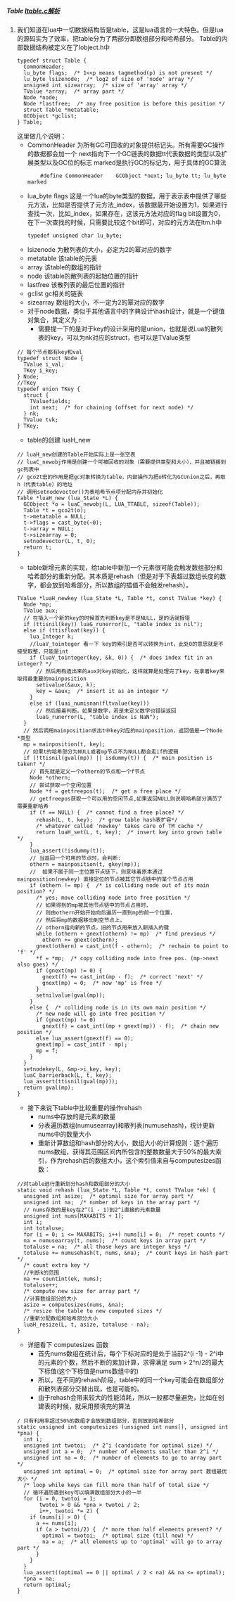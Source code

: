 ##### Table [ltable.c解析](https://blog.csdn.net/u013517637/article/details/78899279)
1. 我们知道在lua中一切数据结构皆是table，这是lua语言的一大特色。但是lua的源码实为了效率，把table分为了两部分即数组部分和哈希部分。
	Table的内部数据结构被定义在了lobject.h中
	```
	typedef struct Table {
	  CommonHeader;
	  lu_byte flags;  /* 1<<p means tagmethod(p) is not present */
	  lu_byte lsizenode;  /* log2 of size of 'node' array */
	  unsigned int sizearray;  /* size of 'array' array */
	  TValue *array;  /* array part */
	  Node *node;
	  Node *lastfree;  /* any free position is before this position */
	  struct Table *metatable;
	  GCObject *gclist;
	} Table;
	```
	这里做几个说明：
	- CommonHeader 为所有GC可回收的对象提供标记头。所有需要GC操作的数据都会加一个 next指向下一个GC链表的数据tt代表数据的类型以及扩展类型以及GC位的标志
	marked是执行GC的标记为，用于具体的GC算法
		```
			#define CommonHeader	GCObject *next; lu_byte tt; lu_byte marked
		```
	- lua_byte flags 这是一个lua的byte类型的数据，用于表示表中提供了哪些元方法，比如是否提供了元方法_index，该数据最开始设置为1，如果进行查找一次，比如_index，如果存在，这该元方法对应的flag bit设置为0，在下一次查找的时候，只需要比较这个bit即可，对应的元方法在ltm.h中
		```
		typedef unsigned char lu_byte;
		```
	- lsizenode 为散列表的大小，必定为2的幂对应的数字
	- metatable 该table的元表
	- array 该table的数组的指针
	- node 该table的散列表的起始位置的指针
	- lastfree 该散列表的最后位置的指针
	- gclist gc相关的链表
	- sizearray 数组的大小，不一定为2的幂对应的数字
	- 对于node数据，类似于其他语言中的字典设计\hash设计，就是一个键值对集合，其定义为：
		- 需要提一下的是对于key的设计采用的是union，也就是说Lua的散列表的key，可以为nk对应的struct，也可以是TValue类型
	```
	// 每个节点都有key和val
	typedef struct Node {
	  TValue i_val;
	  TKey i_key;
	} Node;
	//TKey
	typedef union TKey {
	  struct {
	    TValuefields;
	    int next;  /* for chaining (offset for next node) */
	  } nk;
	  TValue tvk;
	} TKey;
	```
	- table的创建 luaH_new
	```
	// luaH_new创建的Table开始实际上是一张空表
	// luaC_newobj作用是创建一个可被回收的对象（需要提供类型和大小），并且被链接到gc列表中
	// gco2t宏的作用是把gc对象转换为table，内部操作为把o转化为GCUnion之后，再取h（代表table）的地址
	// 调用setnodevector()为表哈希节点项分配内存并初始化
	Table *luaH_new (lua_State *L) {
	  GCObject *o = luaC_newobj(L, LUA_TTABLE, sizeof(Table));
	  Table *t = gco2t(o);
	  t->metatable = NULL;
	  t->flags = cast_byte(~0);
	  t->array = NULL;
	  t->sizearray = 0;
	  setnodevector(L, t, 0);
	  return t;
	}
	```
	- table新增元素的实现，给table中新加一个元素很可能会触发数组部分和哈希部分的重新分配。其本质是rehash（但是对于下表超过数组长度的数字，都会放到哈希部分，所以数组的插值不会触发rehash）。
	```
	TValue *luaH_newkey (lua_State *L, Table *t, const TValue *key) {
	  Node *mp;
	  TValue aux;
	  // 在插入一个新的key的时候首先判断key是不是NULL，是的话就报错
	  if (ttisnil(key)) luaG_runerror(L, "table index is nil");
	  else if (ttisfloat(key)) {
	    lua_Integer k;
	    //luaV_tointeger 看一下 key的索引是否可以转换为int，此处0的意思就是不接受取整，只能是int
	    if (luaV_tointeger(key, &k, 0)) {  /* does index fit in an integer? */
	      // 然后用构造出来的aux对key初始化，这样就算是处理完了key，在拿着key来取得最重要的mainposition
	      setivalue(&aux, k);
	      key = &aux;  /* insert it as an integer */
	    }
	    else if (luai_numisnan(fltvalue(key)))
	      // 然后接着判断，如果是数字，若是未定义数字也错误返回
	      luaG_runerror(L, "table index is NaN");
	  }
	  // 然后调用mainposition求出t中key对应的mainposition，返回值是一个Node *类型
	  mp = mainposition(t, key);
	  // 如果t的哈希部分为NULL或者mp节点不为NULL都会走if的逻辑
	  if (!ttisnil(gval(mp)) || isdummy(t)) {  /* main position is taken? */
	    // 首先就是定义一个othern的节点和一个f节点
	    Node *othern;
	    // 尝试获取一个空闲位置
	    Node *f = getfreepos(t);  /* get a free place */
	    // getfreepos获取一个可以用的空闲节点,如果返回NULL则说明哈希部分满员了 需要重新哈希
	    if (f == NULL) {  /* cannot find a free place? */
	      rehash(L, t, key);  /* grow table hash表扩容*/
	      /* whatever called 'newkey' takes care of TM cache */
	      return luaH_set(L, t, key);  /* insert key into grown table */
	    }
	    lua_assert(!isdummy(t));
	    // 当返回一个可用的节点时，会判断:
	    othern = mainposition(t, gkey(mp));
	    //  如果不属于同一主位置节点链下，则意味着原本通过 mainposition(newkey) 直接定位的节点被其它节点链中的某个节点占用
	    if (othern != mp) {  /* is colliding node out of its main position? */
	      /* yes; move colliding node into free position */
	      // 如果得到的mp被其他节点链中的节点占用时，
	      // 则由othern开始开始向后遍历一直到mp的前一个位置，
	      // 然后将mp的数据移动到空节点上，
	      // othern指向新的节点，旧的节点用来放入新插入的键
	      while (othern + gnext(othern) != mp)  /* find previous */
	        othern += gnext(othern);
	      gnext(othern) = cast_int(f - othern);  /* rechain to point to 'f' */
	      *f = *mp;  /* copy colliding node into free pos. (mp->next also goes) */
	      if (gnext(mp) != 0) {
	        gnext(f) += cast_int(mp - f);  /* correct 'next' */
	        gnext(mp) = 0;  /* now 'mp' is free */
	      }
	      setnilvalue(gval(mp));
	    }
	    else {  /* colliding node is in its own main position */
	      /* new node will go into free position */
	      if (gnext(mp) != 0)
	        gnext(f) = cast_int((mp + gnext(mp)) - f);  /* chain new position */
	      else lua_assert(gnext(f) == 0);
	      gnext(mp) = cast_int(f - mp);
	      mp = f;
	    }
	  }
	  setnodekey(L, &mp->i_key, key);
	  luaC_barrierback(L, t, key);
	  lua_assert(ttisnil(gval(mp)));
	  return gval(mp);
	}
	```
	- 接下来说下table中比较重要的操作rehash
		- nums中存放的是元素的数量
		- 分表遍历数组(numusearray)和散列表(numusehash)，统计更新nums中的数量大小
		- 重新计算数组和hash部分的大小，数组大小的计算规则：逐个遍历nums数组，获得其范围区间内所包含的整数数量大于50%的最大索引，作为rehash后的数组大小，这个索引值来自与computesizes函数：
	```
	//对table进行重新划分hash和数组部分的大小
	static void rehash (lua_State *L, Table *t, const TValue *ek) {
	  unsigned int asize;  /* optimal size for array part */
	  unsigned int na;  /* number of keys in the array part */
	  // nums存放的是key在2^(i - 1)到2^i直接的元素数量
	  unsigned int nums[MAXABITS + 1];
	  int i;
	  int totaluse;
	  for (i = 0; i <= MAXABITS; i++) nums[i] = 0;  /* reset counts */
	  na = numusearray(t, nums);  /* count keys in array part */
	  totaluse = na;  /* all those keys are integer keys */
	  totaluse += numusehash(t, nums, &na);  /* count keys in hash part */
	  /* count extra key */
	  //判断k的范围
	  na += countint(ek, nums);
	  totaluse++;
	  /* compute new size for array part */
	  //计算数组部分的大小
	  asize = computesizes(nums, &na);
	  /* resize the table to new computed sizes */
	  //重新分配数组和哈希部分大小
	  luaH_resize(L, t, asize, totaluse - na);
	}
	```
	- 详细看下 computesizes 函数
		- 首先nums数组在统计后，每个下标对应的是处于当前2^(i -1) - 2^i中的元素的个数，然后不断的累加计算，求得满足 sum > 2^n/2的最大下标值(这个下标值是nums数组中的)
		- 所以，在不同的rehash阶段，table中的同一个key可能会在数组部分和散列表部分交替出现，也是可能的。
		- 由于rehash会带来较大的性能消耗，所以一般都尽量避免，比如在创建表的时候，就采用预填充的算法
	```
	/ 只有利用率超过50%的数组才会放到数组部分，否则放到哈希部分
	static unsigned int computesizes (unsigned int nums[], unsigned int *pna) {
	  int i;
	  unsigned int twotoi;  /* 2^i (candidate for optimal size) */
	  unsigned int a = 0;  /* number of elements smaller than 2^i */
	  unsigned int na = 0;  /* number of elements to go to array part */
	  unsigned int optimal = 0;  /* optimal size for array part 数组最优大小 */ 
	  /* loop while keys can fill more than half of total size */
	  // 循环遍历直到key可以填满数组部分大小的一半
	  for (i = 0, twotoi = 1;
	       twotoi > 0 && *pna > twotoi / 2;
	       i++, twotoi *= 2) {
	    if (nums[i] > 0) {
	      a += nums[i];
	      if (a > twotoi/2) {  /* more than half elements present? */
	        optimal = twotoi;  /* optimal size (till now) */
	        na = a;  /* all elements up to 'optimal' will go to array part */
	      }
	    }
	  }
	  lua_assert((optimal == 0 || optimal / 2 < na) && na <= optimal);
	  *pna = na;
	  return optimal;
	}
	```